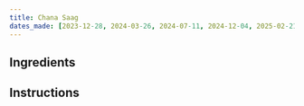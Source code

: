 ```yaml
---
title: Chana Saag
dates_made: [2023-12-28, 2024-03-26, 2024-07-11, 2024-12-04, 2025-02-21, 2025-06-09]
---
```


## Ingredients

## Instructions
